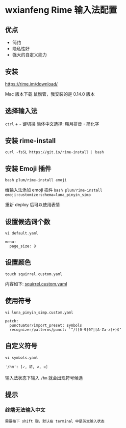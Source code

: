 wxianfeng Rime 输入法配置
====

## 优点
* 简约
* 隐私性好
* 强大的自定义能力

## 安装
https://rime.im/download/

Mac 版本下载 鼠鬚管，我安装的是 0.14.0 版本

## 选择输入法
`ctrl` + `~` 键切换
简体中文选择: 朙月拼音・简化字

## 安装 rime-install
`curl -fsSL https://git.io/rime-install | bash`

## 安装 Emoji 插件
`bash plum/rime-install emoji`

给输入法添加 emoji 插件
`bash plum/rime-install emoji:customize:schema=luna_pinyin_simp`

重新 deploy 后可以使用表情

## 设置候选词个数
`vi default.yaml`
```
menu:
  page_size: 8
```

## 设置颜色
`touch squirrel.custom.yaml`

内容如下:
[squirrel.custom.yaml](./squirrel.custom.yaml)

## 使用符号
`vi luna_pinyin_simp.custom.yaml`
```
patch:
  punctuator/import_preset: symbols
  recognizer/patterns/punct: '^/([0-9]0?|[A-Za-z]+)$’
```

## 自定义符号
`vi symbols.yaml`
```
'/hm': [✓, 🗹, ✗, ☒]
```

输入法状态下输入 `/hm` 就会出现符号候选

## 提示
### 终端无法输入中文
    需要按下 shift 键，默认在 terminal 中是英文输入状态